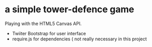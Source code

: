 a simple tower-defence game
===========================

Playing with the HTML5 Canvas API.

- Twiiter Bootstrap for user interface
- require.js for dependencies ( not really necessary in this project
